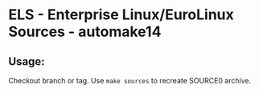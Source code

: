 # ELS - Enterprise Linux/EuroLinux Sources - automake14
 
## Usage:
  Checkout branch or tag. Use `make sources` to recreate  SOURCE0 archive.
